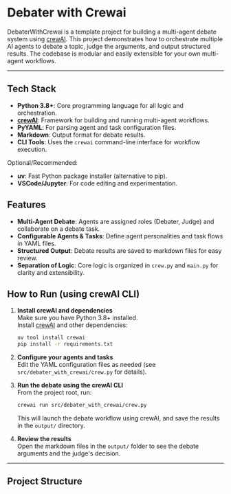 # Debater with Crewai

DebaterWithCrewai is a template project for building a multi-agent debate system using [crewAI](https://crewai.com). This project demonstrates how to orchestrate multiple AI agents to debate a topic, judge the arguments, and output structured results. The codebase is modular and easily extensible for your own multi-agent workflows.

---

## Tech Stack

- **Python 3.8+**: Core programming language for all logic and orchestration.
- **[crewAI](https://crewai.com)**: Framework for building and running multi-agent workflows.
- **PyYAML**: For parsing agent and task configuration files.
- **Markdown**: Output format for debate results.
- **CLI Tools**: Uses the `crewai` command-line interface for workflow execution.

Optional/Recommended:
- **uv**: Fast Python package installer (alternative to pip).
- **VSCode/Jupyter**: For code editing and experimentation.

## Features

- **Multi-Agent Debate**: Agents are assigned roles (Debater, Judge) and collaborate on a debate task.
- **Configurable Agents & Tasks**: Define agent personalities and task flows in YAML files.
- **Structured Output**: Debate results are saved to markdown files for easy review.
- **Separation of Logic**: Core logic is organized in `crew.py` and `main.py` for clarity and extensibility.

## How to Run (using crewAI CLI)

1. **Install crewAI and dependencies**  
   Make sure you have Python 3.8+ installed.  
   Install [crewAI](https://pypi.org/project/crewai/) and other dependencies:

   ```bash
   uv tool install crewai
   pip install -r requirements.txt
   ```

2. **Configure your agents and tasks**  
   Edit the YAML configuration files as needed (see `src/debater_with_crewai/crew.py` for details).

3. **Run the debate using the crewAI CLI**  
   From the project root, run:

   ```bash
   crewai run src/debater_with_crewai/crew.py
   ```

   This will launch the debate workflow using crewAI, and save the results in the `output/` directory.

4. **Review the results**  
   Open the markdown files in the `output/` folder to see the debate arguments and the judge's decision.



---

## Project Structure
